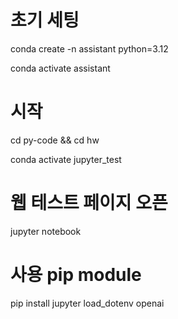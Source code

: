 # 초기 세팅
conda create -n assistant python=3.12

conda activate assistant


# 시작
cd py-code && cd hw

conda activate jupyter_test

# 웹 테스트 페이지 오픈
jupyter notebook

# 사용 pip module
pip install jupyter load_dotenv openai 